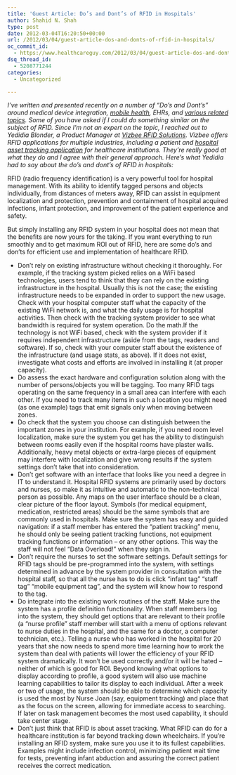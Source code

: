 ```yaml
---
title: 'Guest Article: Do’s and Dont’s of RFID in Hospitals'
author: Shahid N. Shah
type: post
date: 2012-03-04T16:20:50+00:00
url: /2012/03/04/guest-article-dos-and-donts-of-rfid-in-hospitals/
oc_commit_id:
  - https://www.healthcareguy.com/2012/03/04/guest-article-dos-and-donts-of-rfid-in-hospitals/1478770788
dsq_thread_id:
  - 5208771244
categories:
  - Uncategorized

---
```

_I’ve written and presented recently on a number of “Do’s and Dont’s” around medical device integration, [mobile health][1], EHRs, and [various related topics][2]. Some of you have asked if I could do something similar on the subject of RFID. Since I’m not an expert on the topic, I reached out to Yedidia Blonder, a Product Manager at_ [_Vizbee RFID Solutions_][3]_. Vizbee offers RFID applications for multiple industries, including a patient and_ [_hospital asset tracking application_][4] _for healthcare institutions. They’re really good at what they do and I agree with their general approach. Here’s what Yedidia had to say about the do’s and dont’s of RFID in hospitals:_

RFID (radio frequency identification) is a very powerful tool for hospital management. With its ability to identify tagged persons and objects individually, from distances of meters away, RFID can assist in equipment localization and protection, prevention and containment of hospital acquired infections, infant protection, and improvement of the patient experience and safety. 

But simply installing any RFID system in your hospital does not mean that the benefits are now yours for the taking. If you want everything to run smoothly and to get maximum ROI out of RFID, here are some do’s and don’ts for efficient use and implementation of healthcare RFID.&#160;&#160;&#160;&#160;&#160;&#160;&#160;&#160;&#160;&#160;&#160; 

  * Don’t rely on existing infrastructure without checking it thoroughly. For example, if the tracking system picked relies on a WiFi based technologies, users tend to think that they can rely on the existing infrastructure in the hospital. Usually this is not the case; the existing infrastructure needs to be expanded in order to support the new usage. Check with your hospital computer staff what the capacity of the existing WiFi network is, and what the daily usage is for hospital activities. Then check with the tracking system provider to see what bandwidth is required for system operation. Do the math.If the technology is not WiFi based, check with the system provider if it requires independent infrastructure (aside from the tags, readers and software). If so, check with your computer staff about the existence of the infrastructure (and usage stats, as above). If it does not exist, investigate what costs and efforts are involved in installing it (at proper capacity).
  * Do assess the exact hardware and configuration solution along with the number of persons/objects you will be tagging. Too many RFID tags operating on the same frequency in a small area can interfere with each other. If you need to track many items in such a location you might need (as one example) tags that emit signals only when moving between zones.
  * Do check that the system you choose can distinguish between the important zones in your institution. For example, if you need room level localization, make sure the system you get has the ability to distinguish between rooms easily even if the hospital rooms have plaster walls. Additionally, heavy metal objects or extra-large pieces of equipment may interfere with localization and give wrong results if the system settings don’t take that into consideration.
  * Don’t get software with an interface that looks like you need a degree in IT to understand it. Hospital RFID systems are primarily used by doctors and nurses, so make it as intuitive and automatic to the non-technical person as possible. Any maps on the user interface should be a clean, clear picture of the floor layout. Symbols (for medical equipment, medication, restricted areas) should be the same symbols that are commonly used in hospitals. Make sure the system has easy and guided navigation: if a staff member has entered the “patient tracking” menu, he should only be seeing patient tracking functions, not equipment tracking functions or information – or any other options. This way the staff will not feel “Data Overload!” when they sign in. 
  * Don’t require the nurses to set the software settings. Default settings for RFID tags should be pre-programmed into the system, with settings determined in advance by the system provider in consultation with the hospital staff, so that all the nurse has to do is click “infant tag” “staff tag” “mobile equipment tag”, and the system will know how to respond to the tag.
  * Do integrate into the existing work routines of the staff. Make sure the system has a profile definition functionality. When staff members log into the system, they should get options that are relevant to their profile (a “nurse profile” staff member will start with a menu of options relevant to nurse duties in the hospital, and the same for a doctor, a computer technician, etc.). Telling a nurse who has worked in the hospital for 20 years that she now needs to spend more time learning how to work the system than deal with patients will lower the efficiency of your RFID system dramatically. It won’t be used correctly and/or it will be hated – neither of which is good for ROI. Beyond knowing what options to display according to profile, a good system will also use machine learning capabilities to tailor its display to each individual. After a week or two of usage, the system should be able to determine which capacity is used the most by Nurse Joan (say, equipment tracking) and place that as the focus on the screen, allowing for immediate access to searching. If later on task management becomes the most used capability, it should take center stage.
  * Don’t just think that RFID is about asset tracking. What RFID can do for a healthcare institution is far beyond tracking down wheelchairs. If you’re installing an RFID system, make sure you use it to its fullest capabilities. Examples might include infection control, minimizing patient wait time for tests, preventing infant abduction and assuring the correct patient receives the correct medication.

 [1]: https://www.healthcareguy.com/2012/01/13/dos-and-donts-of-mobilemhealth-strategy-for-hospitals-and-hcps
 [2]: https://www.healthcareguy.com/2012/01/08/dos-and-donts-of-hospital-health-it
 [3]: http://www.vizbee-rfid.com/
 [4]: http://www.vizbee-rfid.com/solution_sub.asp?ID=11&t=Hospital-Asset-Tracking